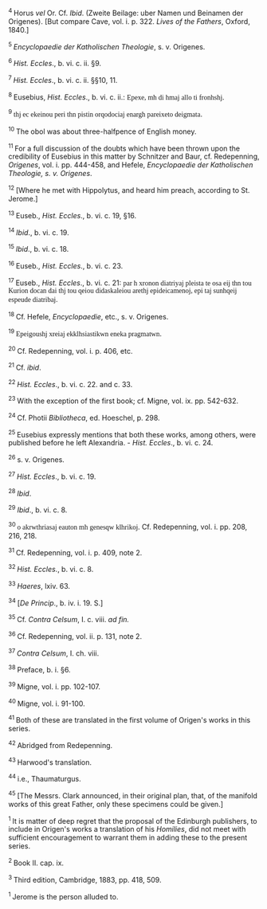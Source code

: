 <body>
 <p><a name="P6100_1033786"></a>
 <sup>4 </sup>Horus <i>vel</i> Or. Cf. <i>Ibid</i>. (Zweite Beilage: uber Namen und Beinamen der Origenes). [But compare Cave, vol. i. p. 322. <i>Lives of the Fathers</i>, Oxford, 1840.]</p>
 
 <p><a name="P6101_1034089"></a>
 <sup>5 </sup><i>Encyclopaedie der Katholischen Theologie</i>, s. v. Origenes.</p>
 
 <p><a name="P6102_1034737"></a>
 <sup>6 </sup><i>Hist. Eccles</i>., b. vi. c. ii. §9. </p>
 
 <p><a name="P6103_1035443"></a>
 <sup>7 </sup><i>Hist. Eccles</i>., b. vi. c. ii. §§10, 11.</p>
 
 <p><a name="P6104_1036123"></a>
 <sup>8 </sup>Eusebius, <i>Hist. Eccles</i>., b. vi. c. ii.: <font face="SPIonic">Epexe, mh di hmaj allo ti fronhshj</font>.</p>
 
 <p><a name="P6105_1037000"></a>
 <sup>9 </sup><font face="SPIonic">thj ec ekeinou peri thn pistin orqodociaj enargh pareixeto deigmata</font>.</p>
 
 <p><a name="P6108_1039345"></a>
 <sup>10 </sup>The obol was about three-halfpence of English money. </p>
 
 <p><a name="P6109_1040117"></a>
 <sup>11 </sup>For a full discussion of the doubts which have been thrown upon the credibility of Eusebius in this matter by Schnitzer and Baur, cf. Redepenning, <i>Origenes</i>, vol. i. pp. 444-458, and Hefele, <i>Encyclopaedie der Katholischen Theologie, s. v. Origenes</i>.</p>
 
 <p><a name="P6111_1040532"></a>
 <sup>12 </sup>[Where he met with Hippolytus, and heard him preach, according to St. Jerome.]</p>
 
 <p><a name="P6112_1042569"></a>
 <sup>13 </sup>Euseb., <i>Hist. Eccles</i>., b. vi. c. 19, §16.</p>
 
 <p><a name="P6114_1043847"></a>
 <sup>14 </sup><i>Ibid</i>., b. vi. c. 19.</p>
 
 <p><a name="P6116_1044275"></a>
 <sup>15 </sup><i>Ibid</i>., b. vi. c. 18. </p>
 
 <p><a name="P6117_1044994"></a>
 <sup>16 </sup>Euseb., <i>Hist. Eccles</i>., b. vi. c. 23.</p>
 
 <p><a name="P6118_1046092"></a>
 <sup>17 </sup>Euseb., <i>Hist. Eccles</i>., b. vi. c. 21: <font face="SPIonic">par h xronon diatriyaj pleista te osa eij thn tou Kurion docan dai thj tou qeiou didaskaleiou arethj epideicamenoj, epi taj sunhqeij espeude diatribaj</font>.</p>
 
 <p><a name="P6120_1046390"></a>
 <sup>18 </sup>Cf. Hefele, <i>Encyclopaedie</i>, etc., s. v. Origenes.</p>
 
 <p><a name="P6121_1046524"></a>
 <sup>19 </sup><font face="SPIonic">Epeigoushj xreiaj ekklhsiastikwn eneka pragmatwn</font>.</p>
 
 <p><a name="P6122_1046619"></a>
 <sup>20 </sup>Cf. Redepenning, vol. i. p. 406, etc.</p>
 
 <p><a name="P6123_1046884"></a>
 <sup>21 </sup>Cf. <i>ibid</i>. </p>
 
 <p><a name="P6124_1048954"></a>
 <sup>22 </sup><i>Hist. Eccles</i>., b. vi. c. 22. and c. 33.</p>
 
 <p><a name="P6125_1049168"></a>
 <sup>23 </sup>With the exception of the first book; cf. Migne, vol. ix. pp. 542-632.</p>
 
 <p><a name="P6126_1049316"></a>
 <sup>24 </sup>Cf. Photii <i>Bibliotheca</i>, ed. Hoeschel, p. 298.</p>
 
 <p><a name="P6127_1049815"></a>
 <sup>25 </sup>Eusebius expressly mentions that both these works, among others, were published before he left Alexandria. - <i>Hist. Eccles</i>., b. vi. c. 24.</p>
 
 <p><a name="P6128_1050034"></a>
 <sup>26 </sup>s. v. Origenes.</p>
 
 <p><a name="P6129_1050910"></a>
 <sup>27 </sup><i>Hist. Eccles</i>., b. vi. c. 19.</p>
 
 <p><a name="P6130_1051099"></a>
 <sup>28 </sup><i>Ibid</i>.</p>
 
 <p><a name="P6131_1051347"></a>
 <sup>29 </sup><i>Ibid</i>., b. vi. c. 8.</p>
 
 <p><a name="P6132_1051542"></a>
 <sup>30 </sup><font face="SPIonic">o akrwthriasaj eauton mh genesqw klhrikoj</font>. Cf. Redepenning, vol. i. pp. 208, 216, 218.</p>
 
 <p><a name="P6133_1052052"></a>
 <sup>31 </sup>Cf. Redepenning, vol. i. p. 409, note 2.</p>
 
 <p><a name="P6134_1052181"></a>
 <sup>32 </sup><i>Hist. Eccles</i>., b. vi. c. 8. </p>
 
 <p><a name="P6139_1057623"></a>
 <sup>33 </sup><i>Haeres</i>, lxiv. 63. </p>
 
 <p><a name="P6144_1058989"></a>
 <sup>34 </sup>[<i>De Princip</i>., b. iv. i. 19. S.] </p>
 
 <p><a name="P6151_1062552"></a>
 <sup>35 </sup>Cf. <i>Contra Celsum</i>, I. c. viii. <i>ad fin.</i></p>
 
 <p><a name="P6152_1062970"></a>
 <sup>36 </sup>Cf. Redepenning, vol. ii. p. 131, note 2.</p>
 
 <p><a name="P6153_1063213"></a>
 <sup>37 </sup><i>Contra Celsum</i>, I. ch. viii.</p>
 
 <p><a name="P6154_1063954"></a>
 <sup>38 </sup>Preface, b. i. §6.</p>
 
 <p><a name="P6158_1064570"></a>
 <sup>39 </sup>Migne, vol. i. pp. 102-107.</p>
 
 <p><a name="P6159_1064667"></a>
 <sup>40 </sup>Migne, vol. i. 91-100. </p>
 
 <p><a name="P6163_1066112"></a>
 <sup>41 </sup>Both of these are translated in the first volume of Origen's works in this series.</p>
 
 <p><a name="P6166_1066821"></a>
 <sup>42 </sup>Abridged from Redepenning.</p>
 
 <p><a name="P6169_1069279"></a>
 <sup>43 </sup>Harwood's translation.</p>
 
 <p><a name="P6172_1069730"></a>
 <sup>44 </sup>i.e., Thaumaturgus.</p>
 
 <p><a name="P6173_1069787"></a>
 <sup>45 </sup>[The Messrs. Clark announced, in their original plan, that, of the manifold works of this great Father, only these specimens could be given.] </p>
 
 <p><a name="P6189_1078155"></a>
 <sup>1 </sup>It is matter of deep regret that the proposal of the Edinburgh publishers, to include in Origen's works a translation of his <i>Homilies</i>, did not meet with sufficient encouragement to warrant them in adding these to the present series.</p>
 
 <p><a name="P6190_1078814"></a>
 <sup>2 </sup>Book II. cap. ix.</p>
 
 <p><a name="P6192_1078968"></a>
 <sup>3 </sup>Third edition, Cambridge, 1883, pp. 418, 509. </p>
 
 <p><a name="P6199_1080021"></a>
 <sup>1 </sup>Jerome is the person alluded to.</p>
 
 </body>